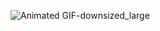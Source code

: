![Animated GIF-downsized_large](https://user-images.githubusercontent.com/53788311/87177530-c29d3180-c316-11ea-99ea-9d27f92b5945.gif)
